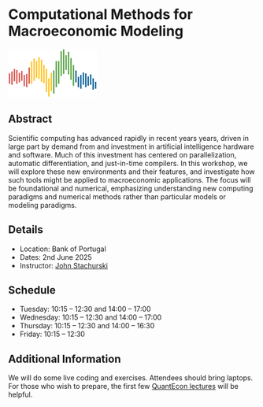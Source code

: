 # Computational Methods for Macroeconomic Modeling

![](qe-logo-large.png)

## Abstract

Scientific computing has advanced rapidly in recent years years, driven in large
part by demand from and investment in artificial intelligence hardware and
software. Much of this investment has centered on parallelization, automatic
differentiation, and just-in-time compilers. In this workshop, we will explore
these new environments and their features, and investigate how such tools might
be applied to macroeconomic applications.  The focus will be foundational and
numerical, emphasizing understanding new computing paradigms and numerical
methods rather than particular models or modeling paradigms.


## Details

* Location: Bank of Portugal
* Dates: 2nd June 2025
* Instructor: [John Stachurski](https://johnstachurski.net/)

## Schedule

* Tuesday: 10:15 – 12:30 and 14:00 – 17:00 
* Wednesday: 10:15 – 12:30 and 14:00 – 17:00 
* Thursday: 10:15 – 12:30 and 14:00 – 16:30 
* Friday: 10:15 – 12:30 


## Additional Information

We will do some live coding and exercises.  Attendees should bring laptops. For
those who wish to prepare, the first few [QuantEcon
lectures](https://python-programming.quantecon.org/intro.html) will be helpful.

